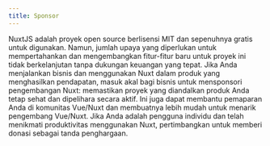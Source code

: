 ```yaml
---
title: Sponsor
---
```

NuxtJS adalah proyek open source berlisensi MIT dan sepenuhnya gratis untuk digunakan.
Namun, jumlah upaya yang diperlukan untuk mempertahankan dan mengembangkan fitur-fitur baru untuk proyek ini tidak berkelanjutan tanpa dukungan keuangan yang tepat.
Jika Anda menjalankan bisnis dan menggunakan Nuxt dalam produk yang menghasilkan pendapatan, masuk akal bagi bisnis untuk mensponsori pengembangan Nuxt: memastikan proyek yang diandalkan produk Anda tetap sehat dan dipelihara secara aktif. Ini juga dapat membantu pemaparan Anda di komunitas Vue/Nuxt dan membuatnya lebih mudah untuk menarik pengembang Vue/Nuxt.
Jika Anda adalah pengguna individu dan telah menikmati produktivitas menggunakan Nuxt, pertimbangkan untuk memberi donasi sebagai tanda penghargaan.